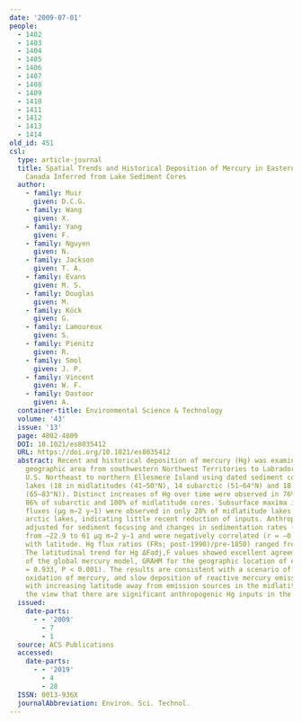```yaml
---
date: '2009-07-01'
people:
  - 1402
  - 1403
  - 1404
  - 1405
  - 1406
  - 1407
  - 1408
  - 1409
  - 1410
  - 1411
  - 1412
  - 1413
  - 1414
old_id: 451
csl:
  type: article-journal
  title: Spatial Trends and Historical Deposition of Mercury in Eastern and Northern
    Canada Inferred from Lake Sediment Cores
  author:
    - family: Muir
      given: D.C.G.
    - family: Wang
      given: X.
    - family: Yang
      given: F.
    - family: Nguyen
      given: N.
    - family: Jackson
      given: T. A.
    - family: Evans
      given: M. S.
    - family: Douglas
      given: M.
    - family: Köck
      given: G.
    - family: Lamoureux
      given: S.
    - family: Pienitz
      given: R.
    - family: Smol
      given: J. P.
    - family: Vincent
      given: W. F.
    - family: Dastoor
      given: A.
  container-title: Environmental Science & Technology
  volume: '43'
  issue: '13'
  page: 4802-4809
  DOI: 10.1021/es8035412
  URL: https://doi.org/10.1021/es8035412
  abstract: Recent and historical deposition of mercury (Hg) was examined over a broad
    geographic area from southwestern Northwest Territories to Labrador and from the
    U.S. Northeast to northern Ellesmere Island using dated sediment cores from 50
    lakes (18 in midlatitudes (41−50°N), 14 subarctic (51−64°N) and 18 in the Arctic
    (65−83°N)). Distinct increases of Hg over time were observed in 76% of Arctic,
    86% of subarctic and 100% of midlatitude cores. Subsurface maxima in Hg depositional
    fluxes (μg m−2 y−1) were observed in only 28% of midlatitude lakes and 18% of
    arctic lakes, indicating little recent reduction of inputs. Anthropogenic Hg fluxes
    adjusted for sediment focusing and changes in sedimentation rates (ΔFadj,F) ranged
    from −22.9 to 61 μg m−2 y−1 and were negatively correlated (r = −0.57, P < 0.001)
    with latitude. Hg flux ratios (FRs; post-1990)/pre-1850) ranged from 0.5 to 7.7.
    The latitudinal trend for Hg ΔFadj,F values showed excellent agreement with predictions
    of the global mercury model, GRAHM for the geographic location of each lake (r
    = 0.933, P < 0.001). The results are consistent with a scenario of slow atmospheric
    oxidation of mercury, and slow deposition of reactive mercury emissions, declining
    with increasing latitude away from emission sources in the midlatitudes, and support
    the view that there are significant anthropogenic Hg inputs in the Arctic.
  issued:
    date-parts:
      - - '2009'
        - 7
        - 1
  source: ACS Publications
  accessed:
    date-parts:
      - - '2019'
        - 4
        - 28
  ISSN: 0013-936X
  journalAbbreviation: Environ. Sci. Technol.
---
```

